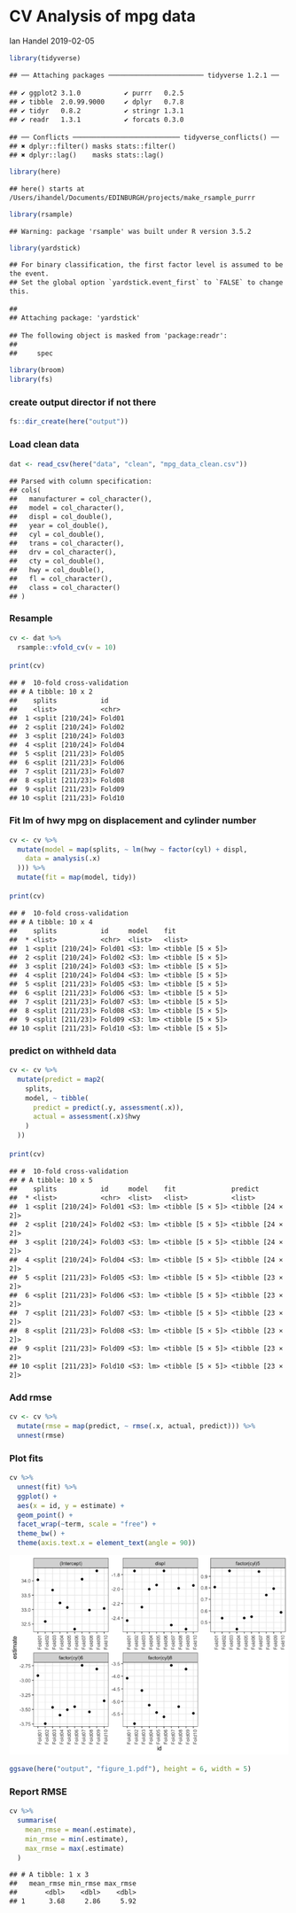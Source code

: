 CV Analysis of mpg data
================
Ian Handel
2019-02-05

``` r
library(tidyverse)
```

    ## ── Attaching packages ──────────────────────── tidyverse 1.2.1 ──

    ## ✔ ggplot2 3.1.0           ✔ purrr   0.2.5      
    ## ✔ tibble  2.0.99.9000     ✔ dplyr   0.7.8      
    ## ✔ tidyr   0.8.2           ✔ stringr 1.3.1      
    ## ✔ readr   1.3.1           ✔ forcats 0.3.0

    ## ── Conflicts ─────────────────────────── tidyverse_conflicts() ──
    ## ✖ dplyr::filter() masks stats::filter()
    ## ✖ dplyr::lag()    masks stats::lag()

``` r
library(here)
```

    ## here() starts at /Users/ihandel/Documents/EDINBURGH/projects/make_rsample_purrr

``` r
library(rsample)
```

    ## Warning: package 'rsample' was built under R version 3.5.2

``` r
library(yardstick)
```

    ## For binary classification, the first factor level is assumed to be the event.
    ## Set the global option `yardstick.event_first` to `FALSE` to change this.

    ## 
    ## Attaching package: 'yardstick'

    ## The following object is masked from 'package:readr':
    ## 
    ##     spec

``` r
library(broom)
library(fs)
```

### create output director if not there

``` r
fs::dir_create(here("output"))
```

### Load clean data

``` r
dat <- read_csv(here("data", "clean", "mpg_data_clean.csv"))
```

    ## Parsed with column specification:
    ## cols(
    ##   manufacturer = col_character(),
    ##   model = col_character(),
    ##   displ = col_double(),
    ##   year = col_double(),
    ##   cyl = col_double(),
    ##   trans = col_character(),
    ##   drv = col_character(),
    ##   cty = col_double(),
    ##   hwy = col_double(),
    ##   fl = col_character(),
    ##   class = col_character()
    ## )

### Resample

``` r
cv <- dat %>%
  rsample::vfold_cv(v = 10)

print(cv)
```

    ## #  10-fold cross-validation 
    ## # A tibble: 10 x 2
    ##    splits           id    
    ##    <list>           <chr> 
    ##  1 <split [210/24]> Fold01
    ##  2 <split [210/24]> Fold02
    ##  3 <split [210/24]> Fold03
    ##  4 <split [210/24]> Fold04
    ##  5 <split [211/23]> Fold05
    ##  6 <split [211/23]> Fold06
    ##  7 <split [211/23]> Fold07
    ##  8 <split [211/23]> Fold08
    ##  9 <split [211/23]> Fold09
    ## 10 <split [211/23]> Fold10

### Fit lm of hwy mpg on displacement and cylinder number

``` r
cv <- cv %>%
  mutate(model = map(splits, ~ lm(hwy ~ factor(cyl) + displ,
    data = analysis(.x)
  ))) %>%
  mutate(fit = map(model, tidy))

print(cv)
```

    ## #  10-fold cross-validation 
    ## # A tibble: 10 x 4
    ##    splits           id     model    fit             
    ##  * <list>           <chr>  <list>   <list>          
    ##  1 <split [210/24]> Fold01 <S3: lm> <tibble [5 × 5]>
    ##  2 <split [210/24]> Fold02 <S3: lm> <tibble [5 × 5]>
    ##  3 <split [210/24]> Fold03 <S3: lm> <tibble [5 × 5]>
    ##  4 <split [210/24]> Fold04 <S3: lm> <tibble [5 × 5]>
    ##  5 <split [211/23]> Fold05 <S3: lm> <tibble [5 × 5]>
    ##  6 <split [211/23]> Fold06 <S3: lm> <tibble [5 × 5]>
    ##  7 <split [211/23]> Fold07 <S3: lm> <tibble [5 × 5]>
    ##  8 <split [211/23]> Fold08 <S3: lm> <tibble [5 × 5]>
    ##  9 <split [211/23]> Fold09 <S3: lm> <tibble [5 × 5]>
    ## 10 <split [211/23]> Fold10 <S3: lm> <tibble [5 × 5]>

### predict on withheld data

``` r
cv <- cv %>%
  mutate(predict = map2(
    splits,
    model, ~ tibble(
      predict = predict(.y, assessment(.x)),
      actual = assessment(.x)$hwy
    )
  ))

print(cv)
```

    ## #  10-fold cross-validation 
    ## # A tibble: 10 x 5
    ##    splits           id     model    fit              predict          
    ##  * <list>           <chr>  <list>   <list>           <list>           
    ##  1 <split [210/24]> Fold01 <S3: lm> <tibble [5 × 5]> <tibble [24 × 2]>
    ##  2 <split [210/24]> Fold02 <S3: lm> <tibble [5 × 5]> <tibble [24 × 2]>
    ##  3 <split [210/24]> Fold03 <S3: lm> <tibble [5 × 5]> <tibble [24 × 2]>
    ##  4 <split [210/24]> Fold04 <S3: lm> <tibble [5 × 5]> <tibble [24 × 2]>
    ##  5 <split [211/23]> Fold05 <S3: lm> <tibble [5 × 5]> <tibble [23 × 2]>
    ##  6 <split [211/23]> Fold06 <S3: lm> <tibble [5 × 5]> <tibble [23 × 2]>
    ##  7 <split [211/23]> Fold07 <S3: lm> <tibble [5 × 5]> <tibble [23 × 2]>
    ##  8 <split [211/23]> Fold08 <S3: lm> <tibble [5 × 5]> <tibble [23 × 2]>
    ##  9 <split [211/23]> Fold09 <S3: lm> <tibble [5 × 5]> <tibble [23 × 2]>
    ## 10 <split [211/23]> Fold10 <S3: lm> <tibble [5 × 5]> <tibble [23 × 2]>

### Add rmse

``` r
cv <- cv %>%
  mutate(rmse = map(predict, ~ rmse(.x, actual, predict))) %>%
  unnest(rmse)
```

### Plot fits

``` r
cv %>%
  unnest(fit) %>%
  ggplot() +
  aes(x = id, y = estimate) +
  geom_point() +
  facet_wrap(~term, scale = "free") +
  theme_bw() +
  theme(axis.text.x = element_text(angle = 90))
```

![](02_analyse_files/figure-markdown_github/unnamed-chunk-8-1.png)

``` r
ggsave(here("output", "figure_1.pdf"), height = 6, width = 5)
```

### Report RMSE

``` r
cv %>%
  summarise(
    mean_rmse = mean(.estimate),
    min_rmse = min(.estimate),
    max_rmse = max(.estimate)
  )
```

    ## # A tibble: 1 x 3
    ##   mean_rmse min_rmse max_rmse
    ##       <dbl>    <dbl>    <dbl>
    ## 1      3.68     2.86     5.92
